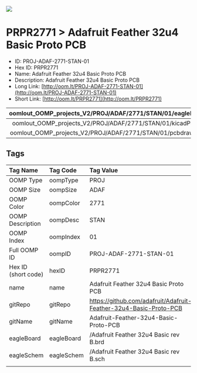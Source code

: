 


  
![][im]
# PRPR2771 > Adafruit Feather 32u4 Basic Proto PCB

- ID: PROJ-ADAF-2771-STAN-01
- Hex ID: PRPR2771
- Name: Adafruit Feather 32u4 Basic Proto PCB
- Description: Adafruit Feather 32u4 Basic Proto PCB
- Long Link: [http://oom.lt/PROJ-ADAF-2771-STAN-01](http://oom.lt/PROJ-ADAF-2771-STAN-01)
- Short Link: [http://oom.lt/PRPR2771](http://oom.lt/PRPR2771)
  

|oomlout_OOMP_projects_V2/PROJ/ADAF/2771/STAN/01/eagleImage.png|oomlout_OOMP_projects_V2/PROJ/ADAF/2771/STAN/01/eagleSchemImage.png|oomlout_OOMP_projects_V2/PROJ/ADAF/2771/STAN/01/kicadPcb3dFront.png|oomlout_OOMP_projects_V2/PROJ/ADAF/2771/STAN/01/kicadPcb3dBack.png|
| :---: | :---: | :---: | :---: |
|oomlout_OOMP_projects_V2/PROJ/ADAF/2771/STAN/01/kicadPcb3d.png|oomlout_OOMP_projects_V2/PROJ/ADAF/2771/STAN/01/bomBack.png|oomlout_OOMP_projects_V2/PROJ/ADAF/2771/STAN/01/bomFront.png|oomlout_OOMP_projects_V2/PROJ/ADAF/2771/STAN/01/pcbdraw.svg|
|oomlout_OOMP_projects_V2/PROJ/ADAF/2771/STAN/01/pcbdrawBack.svg||||

## Tags
  

|Tag Name|Tag Code|Tag Value|
| :--- | :--- | :--- |
|OOMP Type|oompType|PROJ|
|OOMP Size|oompSize|ADAF|
|OOMP Color|oompColor|2771|
|OOMP Description|oompDesc|STAN|
|OOMP Index|oompIndex|01|
|Full OOMP ID|oompID|PROJ-ADAF-2771-STAN-01|
|Hex ID (short code)|hexID|PRPR2771|
|name|name|Adafruit Feather 32u4 Basic Proto PCB|
|gitRepo|gitRepo|https://github.com/adafruit/Adafruit-Feather-32u4-Basic-Proto-PCB|
|gitName|gitName|Adafruit-Feather-32u4-Basic-Proto-PCB|
|eagleBoard|eagleBoard|/Adafruit Feather 32u4 Basic rev B.brd|
|eagleSchem|eagleSchem|/Adafruit Feather 32u4 Basic rev B.sch|
||||



[im]: PROJ/ADAF/2771/STAN/01/kicadPcb3d_450.png
